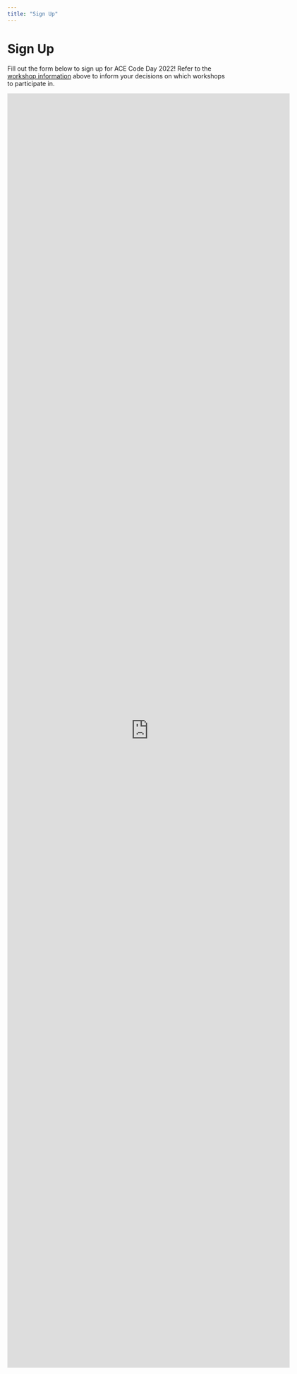 ```yaml
---
title: "Sign Up"
---
```


<h1 class="text-outline-shadow before:content-['Sign_Up']">Sign Up</h1>

Fill out the form below to sign up for ACE Code Day 2022! Refer to the [workshop information](#workshops) above to inform your decisions on which workshops to participate in. 

<div class="w-full text-center">
<div class="inline-block bg-slate-200 border border-slate-600 rounded-lg shadow-lg">
<iframe class="max-w-full sm:h-[2400px] rounded-lg" src="https://docs.google.com/forms/d/e/1FAIpQLScnJVKcOzx6cujWWq4UwGt4bVnG46S4-ZIFPgBtJYCuPDOIbA/viewform?embedded=true" width="640" height="2886" frameborder="0" marginheight="0" marginwidth="0">Loading…</iframe>
</div>
</div>

